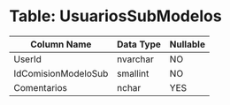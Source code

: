 # Table: UsuariosSubModelos

| Column Name | Data Type | Nullable |
|-------------|-----------|----------|
| UserId | nvarchar | NO |
| IdComisionModeloSub | smallint | NO |
| Comentarios | nchar | YES |
